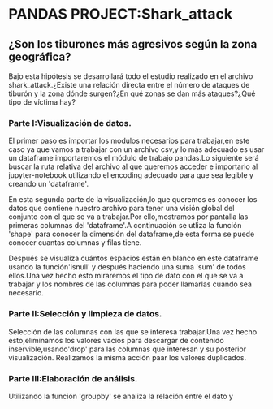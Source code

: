 # PANDAS PROJECT:Shark_attack

## ¿Son los tiburones más agresivos según la zona geográfica?
Bajo esta hipótesis se desarrollará todo el estudio realizado en el archivo shark_attack.¿Existe una relación directa entre el número de ataques de tiburón y la zona dónde surgen?¿En qué zonas se dan más ataques?¿Qué tipo de víctima hay?
### Parte I:Visualización de datos.
El primer paso es importar los modulos necesarios para trabajar,en este caso ya que vamos a trabajar con un archivo csv,y lo más adecuado es usar un dataframe importaremos el módulo de trabajo pandas.Lo siguiente será buscar la ruta relativa del archivo al que queremos acceder e importarlo al jupyter-notebook utilizando el encoding adecuado para que sea legible y creando un 'dataframe'.

En esta segunda parte de la visualización,lo que queremos es conocer los datos que contiene nuestro archivo para tener una visión global del conjunto con el que se va a trabajar.Por ello,mostramos por pantalla las primeras columnas del 'dataframe'.A continuación se utliza la función 'shape' para conocer la dimensión del dataframe,de esta forma se puede conocer cuantas columnas y filas tiene.

Después se visualiza cuántos espacios están en blanco en este dataframe usando la función'isnull' y después haciendo una suma 'sum' de todos ellos.Una vez hecho esto miraremos el tipo de dato con el que se va a trabajar y los nombres de las columnas para poder llamarlas cuando sea necesario.

### Parte II:Selección y limpieza de datos.
Selección de las columnas con las que se interesa trabajar.Una vez hecho esto,eliminamos los valores vacíos para descargar de contenido inservible,usando'drop' para las columnas que interesan y su posterior visualización.
Realizamos la misma acción paar los valores duplicados.

### Parte III:Elaboración de análisis.

Utilizando la función 'groupby' se analiza la relación entre el dato y 
